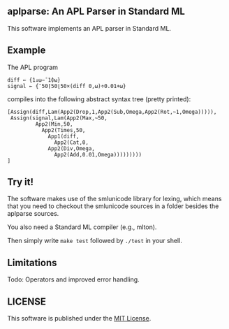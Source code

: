 ## aplparse: An APL Parser in Standard ML

This software implements an APL parser in Standard ML. 

## Example

The APL program

```apl
diff ← {1↓⍵−¯1⌽⍵}
signal ← {¯50⌈50⌊50×(diff 0,⍵)÷0.01+⍵}
```

compiles into the following abstract syntax tree (pretty printed):

    [Assign(diff,Lam(App2(Drop,1,App2(Sub,Omega,App2(Rot,~1,Omega))))),
     Assign(signal,Lam(App2(Max,~50,
			 App2(Min,50,
			   App2(Times,50,
			     App1(diff,
			       App2(Cat,0,
				 App2(Div,Omega,
				   App2(Add,0.01,Omega)))))))))
    ]

## Try it!

The software makes use of the smlunicode library for lexing, which
means that you need to checkout the smlunicode sources in a folder
besides the aplparse sources.

You also need a Standard ML compiler (e.g., mlton).

Then simply write `make test` followed by `./test` in your shell.

## Limitations

Todo: Operators and improved error handling.

## LICENSE

This software is published under the [MIT License](MIT_LICENSE.md).